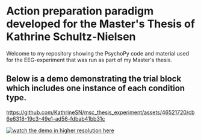 # Action preparation paradigm developed for the Master's Thesis of Kathrine Schultz-Nielsen
Welcome to my repository showing the PsychoPy code and material used for the EEG-experiment that was run as part of my Master's thesis.

## Below is a demo demonstrating the trial block which includes one instance of each condition type.

https://github.com/KathrineSN/msc_thesis_experiment/assets/46521720/cb6e6318-19c3-49e1-ad56-fdbab41bb31c



[![watch the demo in higher resolution here](https://1drv.ms/i/s!AgxdjixfRGHZbMNzTQjN68vsuiw?e=MdyRon)](https://photos.onedrive.com/share/D961445F2C8E5D0C!106?cid=D961445F2C8E5D0C&resId=D961445F2C8E5D0C!106&authkey=!AOpTXfzt2MM7-mA&ithint=video&e=YOntGS)

